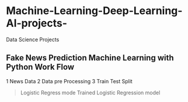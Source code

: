 # Machine-Learning-Deep-Learning-AI-projects-
Data Science Projects 

Fake News Prediction Machine Learning with Python 
Work Flow 
----------
1 News Data
2 Data pre Processing 
3 Train Test Split
> Logistic Regress mode 
> Trained Logistic Regression model
